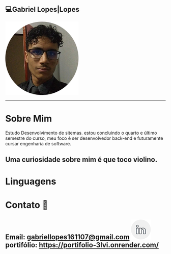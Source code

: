 ## 💻Gabriel Lopes|Lopes

<img src="https://github.com/gabriellopes061/DS-2024/blob/main/fotos/lopes.png" width:200px>

---
# Sobre Mim

Estudo Desenvolvimento de sitemas.
estou concluindo o quarto e último semestre do curso,
meu foco é ser desenvolvedor back-end e futuramente 
cursar engenharia de software.

Uma curiosidade sobre mim é que toco violino.
---
# Linguagens


# Contato 📱

Email: gabriellopes161107@gmail.com
<a href="https://www.linkedin.com/in/gabriel-lopes-2617a5304/" target="_blank"><img src="https://github.com/gabriellopes061/DS-2024/blob/main/fotos/linkedin.png" alt="LinkedIn"></a>
portifólio: https://portifolio-3lvi.onrender.com/
---
